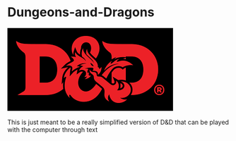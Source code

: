 # Dungeons-and-Dragons

![D&D](https://github.com/s24569/Dungeons-and-Dragons/blob/master/D%2526D%20on%20Black.png?raw=true)

This is just meant to be a really simplified version of D&D that can be played with the computer through text
